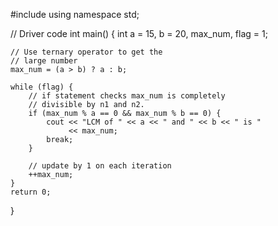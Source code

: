 #include <iostream>
using namespace std;
 
// Driver code
int main()
{
    int a = 15, b = 20, max_num, flag = 1;
 
    // Use ternary operator to get the
    // large number
    max_num = (a > b) ? a : b;
 
    while (flag) {
        // if statement checks max_num is completely
        // divisible by n1 and n2.
        if (max_num % a == 0 && max_num % b == 0) {
            cout << "LCM of " << a << " and " << b << " is "
                 << max_num;
            break;
        }
 
        // update by 1 on each iteration
        ++max_num;
    }
    return 0;
}
